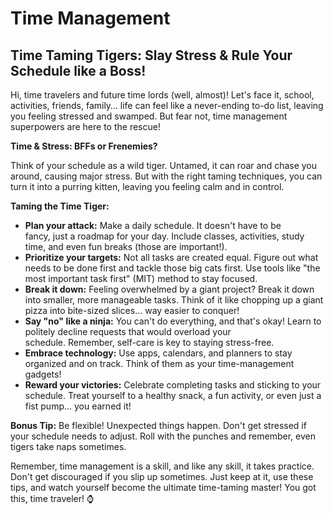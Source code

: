 <!-- ["Performance", "Wellbeing", "Stress"] -->

# Time Management

## Time Taming Tigers: Slay Stress & Rule Your Schedule like a Boss!

Hi, time travelers and future time lords (well, almost)! Let's face it, school, activities, friends, family… life can feel like a never-ending to-do list, leaving you feeling stressed and swamped. But fear not, time management superpowers are here to the rescue!

**Time & Stress: BFFs or Frenemies?**

Think of your schedule as a wild tiger. Untamed, it can roar and chase you around, causing major stress. But with the right taming techniques, you can turn it into a purring kitten, leaving you feeling calm and in control.

**Taming the Time Tiger:**

- **Plan your attack:** Make a daily schedule. It doesn't have to be fancy, just a roadmap for your day. Include classes, activities, study time, and even fun breaks (those are important!).
- **Prioritize your targets:** Not all tasks are created equal. Figure out what needs to be done first and tackle those big cats first. Use tools like "the most important task first" (MIT) method to stay focused.
- **Break it down:** Feeling overwhelmed by a giant project? Break it down into smaller, more manageable tasks. Think of it like chopping up a giant pizza into bite-sized slices… way easier to conquer!
- **Say "no" like a ninja:** You can't do everything, and that's okay! Learn to politely decline requests that would overload your schedule. Remember, self-care is key to staying stress-free.
- **Embrace technology:** Use apps, calendars, and planners to stay organized and on track. Think of them as your time-management gadgets!
- **Reward your victories:** Celebrate completing tasks and sticking to your schedule. Treat yourself to a healthy snack, a fun activity, or even just a fist pump… you earned it!

**Bonus Tip:** Be flexible! Unexpected things happen. Don't get stressed if your schedule needs to adjust. Roll with the punches and remember, even tigers take naps sometimes.

Remember, time management is a skill, and like any skill, it takes practice. Don't get discouraged if you slip up sometimes. Just keep at it, use these tips, and watch yourself become the ultimate time-taming master! You got this, time traveler! ⌚️